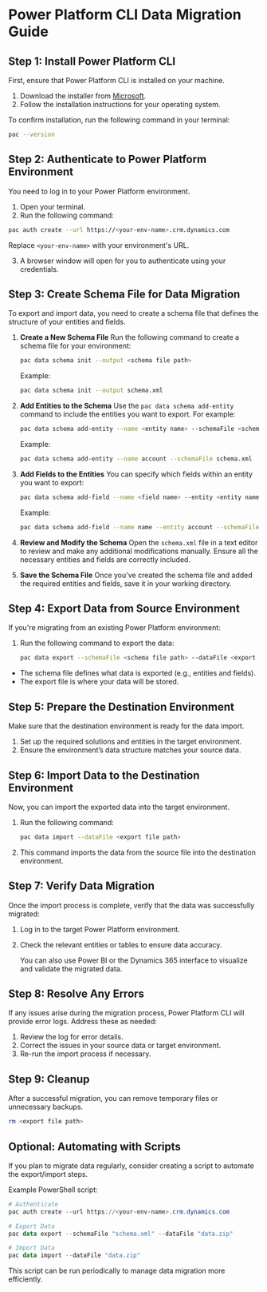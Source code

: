 
# Power Platform CLI Data Migration Guide

## Step 1: Install Power Platform CLI
First, ensure that Power Platform CLI is installed on your machine.

1. Download the installer from [Microsoft](https://aka.ms/PowerPlatformCli).
2. Follow the installation instructions for your operating system.

To confirm installation, run the following command in your terminal:
```bash
pac --version
```

## Step 2: Authenticate to Power Platform Environment
You need to log in to your Power Platform environment.

1. Open your terminal.
2. Run the following command:
```bash
pac auth create --url https://<your-env-name>.crm.dynamics.com
```
Replace `<your-env-name>` with your environment's URL.

3. A browser window will open for you to authenticate using your credentials.

## Step 3: Create Schema File for Data Migration

To export and import data, you need to create a schema file that defines the structure of your entities and fields.

1. **Create a New Schema File**
   Run the following command to create a schema file for your environment:
   ```bash
   pac data schema init --output <schema file path>
   ```
   Example:
   ```bash
   pac data schema init --output schema.xml
   ```

2. **Add Entities to the Schema**
   Use the `pac data schema add-entity` command to include the entities you want to export. For example:
   ```bash
   pac data schema add-entity --name <entity name> --schemaFile <schema file path>
   ```
   Example:
   ```bash
   pac data schema add-entity --name account --schemaFile schema.xml
   ```

3. **Add Fields to the Entities**
   You can specify which fields within an entity you want to export:
   ```bash
   pac data schema add-field --name <field name> --entity <entity name> --schemaFile <schema file path>
   ```
   Example:
   ```bash
   pac data schema add-field --name name --entity account --schemaFile schema.xml
   ```

4. **Review and Modify the Schema**
   Open the `schema.xml` file in a text editor to review and make any additional modifications manually. Ensure all the necessary entities and fields are correctly included.

5. **Save the Schema File**
   Once you've created the schema file and added the required entities and fields, save it in your working directory.

## Step 4: Export Data from Source Environment
If you're migrating from an existing Power Platform environment:

1. Run the following command to export the data:
   ```bash
   pac data export --schemaFile <schema file path> --dataFile <export file path>
   ```

- The schema file defines what data is exported (e.g., entities and fields).
- The export file is where your data will be stored.

## Step 5: Prepare the Destination Environment
Make sure that the destination environment is ready for the data import.

1. Set up the required solutions and entities in the target environment.
2. Ensure the environment’s data structure matches your source data.

## Step 6: Import Data to the Destination Environment
Now, you can import the exported data into the target environment.

1. Run the following command:
   ```bash
   pac data import --dataFile <export file path>
   ```

2. This command imports the data from the source file into the destination environment.

## Step 7: Verify Data Migration
Once the import process is complete, verify that the data was successfully migrated:

1. Log in to the target Power Platform environment.
2. Check the relevant entities or tables to ensure data accuracy.

   You can also use Power BI or the Dynamics 365 interface to visualize and validate the migrated data.

## Step 8: Resolve Any Errors
If any issues arise during the migration process, Power Platform CLI will provide error logs. Address these as needed:

1. Review the log for error details.
2. Correct the issues in your source data or target environment.
3. Re-run the import process if necessary.

## Step 9: Cleanup
After a successful migration, you can remove temporary files or unnecessary backups.
```bash
rm <export file path>
```

## Optional: Automating with Scripts
If you plan to migrate data regularly, consider creating a script to automate the export/import steps.

Example PowerShell script:
```powershell
# Authenticate
pac auth create --url https://<your-env-name>.crm.dynamics.com

# Export Data
pac data export --schemaFile "schema.xml" --dataFile "data.zip"

# Import Data
pac data import --dataFile "data.zip"
```

This script can be run periodically to manage data migration more efficiently.